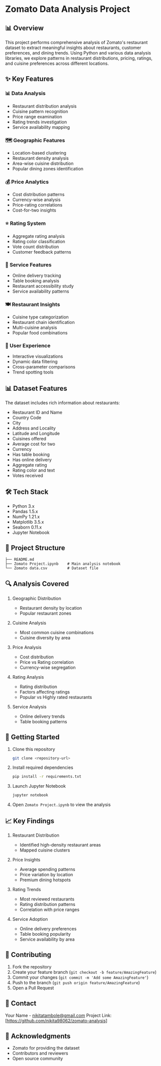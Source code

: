 # Zomato Data Analysis Project

## 📊 Overview
This project performs comprehensive analysis of Zomato's restaurant dataset to extract meaningful insights about restaurants, customer preferences, and dining trends. Using Python and various data analysis libraries, we explore patterns in restaurant distributions, pricing, ratings, and cuisine preferences across different locations.

## ✨ Key Features

### 📊 Data Analysis
- Restaurant distribution analysis
- Cuisine pattern recognition
- Price range examination
- Rating trends investigation
- Service availability mapping

### 🗺️ Geographic Features
- Location-based clustering
- Restaurant density analysis
- Area-wise cuisine distribution
- Popular dining zones identification

### 💰 Price Analytics
- Cost distribution patterns
- Currency-wise analysis
- Price-rating correlations
- Cost-for-two insights

### ⭐ Rating System
- Aggregate rating analysis
- Rating color classification
- Vote count distribution
- Customer feedback patterns

### 🚚 Service Features
- Online delivery tracking
- Table booking analysis
- Restaurant accessibility study
- Service availability patterns

### 🍽️ Restaurant Insights
- Cuisine type categorization
- Restaurant chain identification
- Multi-cuisine analysis
- Popular food combinations

### 📱 User Experience
- Interactive visualizations
- Dynamic data filtering
- Cross-parameter comparisons
- Trend spotting tools

## 📊 Dataset Features
The dataset includes rich information about restaurants:
- Restaurant ID and Name
- Country Code
- City
- Address and Locality
- Latitude and Longitude
- Cuisines offered
- Average cost for two
- Currency
- Has table booking
- Has online delivery
- Aggregate rating
- Rating color and text
- Votes received


## 🛠️ Tech Stack
- Python 3.x
- Pandas 1.5.x
- NumPy 1.21.x
- Matplotlib 3.5.x
- Seaborn 0.11.x
- Jupyter Notebook

## 📂 Project Structure
```
├── README.md
├── Zomato Project.ipynb    # Main analysis notebook
└── Zomato data.csv         # Dataset file
```

## 🔍 Analysis Covered
1. Geographic Distribution
   - Restaurant density by location
   - Popular restaurant zones

2. Cuisine Analysis
   - Most common cuisine combinations
   - Cuisine diversity by area

3. Price Analysis
   - Cost distribution
   - Price vs Rating correlation
   - Currency-wise segregation

4. Rating Analysis
   - Rating distribution
   - Factors affecting ratings
   - Popular vs Highly rated restaurants

5. Service Analysis
   - Online delivery trends
   - Table booking patterns

## 🚀 Getting Started
1. Clone this repository
   ```bash
   git clone <repository-url>
   ```

2. Install required dependencies
   ```bash
   pip install -r requirements.txt
   ```

3. Launch Jupyter Notebook
   ```bash
   jupyter notebook
   ```

4. Open `Zomato Project.ipynb` to view the analysis

## 📈 Key Findings
1. Restaurant Distribution
   - Identified high-density restaurant areas
   - Mapped cuisine clusters

2. Price Insights
   - Average spending patterns
   - Price variation by location
   - Premium dining hotspots

3. Rating Trends
   - Most reviewed restaurants
   - Rating distribution patterns
   - Correlation with price ranges

4. Service Adoption
   - Online delivery preferences
   - Table booking popularity
   - Service availability by area

## 🤝 Contributing
1. Fork the repository
2. Create your feature branch (`git checkout -b feature/AmazingFeature`)
3. Commit your changes (`git commit -m 'Add some AmazingFeature'`)
4. Push to the branch (`git push origin feature/AmazingFeature`)
5. Open a Pull Request

## 📧 Contact
Your Name - nikitatambole@gmail.com
Project Link: [https://github.com/nikita98062/zomato-analysis]

## 🙏 Acknowledgments
- Zomato for providing the dataset
- Contributors and reviewers
- Open source community